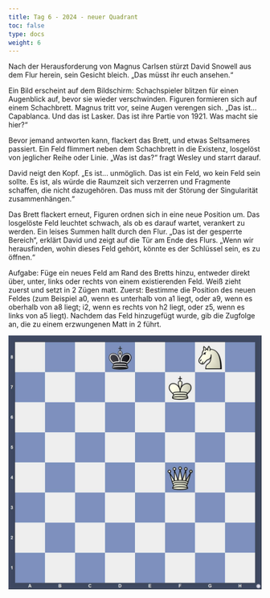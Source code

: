 ```yaml
---
title: Tag 6 - 2024 - neuer Quadrant
toc: false
type: docs
weight: 6
---
```


Nach der Herausforderung von Magnus Carlsen stürzt David Snowell aus dem Flur herein, sein Gesicht bleich. „Das müsst ihr euch ansehen.“

Ein Bild erscheint auf dem Bildschirm: Schachspieler blitzen für einen Augenblick auf, bevor sie wieder verschwinden. Figuren formieren sich auf einem Schachbrett. Magnus tritt vor, seine Augen verengen sich. „Das ist... Capablanca. Und das ist Lasker. Das ist ihre Partie von 1921. Was macht sie hier?“

Bevor jemand antworten kann, flackert das Brett, und etwas Seltsameres passiert. Ein Feld flimmert neben dem Schachbrett in die Existenz, losgelöst von jeglicher Reihe oder Linie. „Was ist das?“ fragt Wesley und starrt darauf.

David neigt den Kopf. „Es ist... unmöglich. Das ist ein Feld, wo kein Feld sein sollte. Es ist, als würde die Raumzeit sich verzerren und Fragmente schaffen, die nicht dazugehören. Das muss mit der Störung der Singularität zusammenhängen.“

Das Brett flackert erneut, Figuren ordnen sich in eine neue Position um. Das losgelöste Feld leuchtet schwach, als ob es darauf wartet, verankert zu werden. Ein leises Summen hallt durch den Flur. „Das ist der gesperrte Bereich“, erklärt David und zeigt auf die Tür am Ende des Flurs. „Wenn wir herausfinden, wohin dieses Feld gehört, könnte es der Schlüssel sein, es zu öffnen.“

Aufgabe: Füge ein neues Feld am Rand des Bretts hinzu, entweder direkt über, unter, links oder rechts von einem existierenden Feld. Weiß zieht zuerst und setzt in 2 Zügen matt.
Zuerst: Bestimme die Position des neuen Feldes (zum Beispiel a0, wenn es unterhalb von a1 liegt, oder a9, wenn es oberhalb von a8 liegt; i2, wenn es rechts von h2 liegt, oder z5, wenn es links von a5 liegt). Nachdem das Feld hinzugefügt wurde, gib die Zugfolge an, die zu einem erzwungenen Matt in 2 führt.

![Stellung Tag 6](/2024/day6.jpg "3k2N1/5K2/8/8/5Q2/8/8/8 w - - 0 1")
